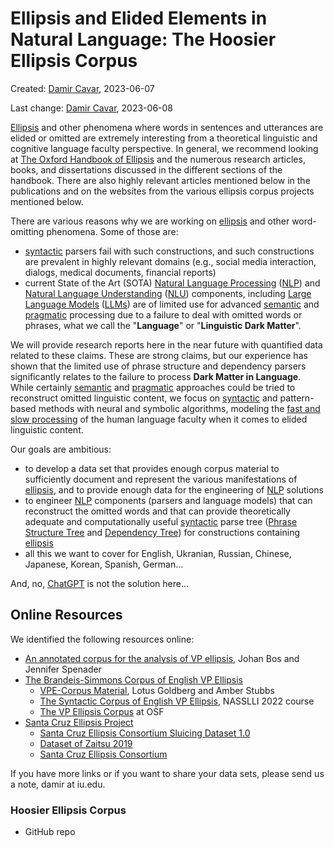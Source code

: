 # Ellipsis and Elided Elements in Natural Language: The Hoosier Ellipsis Corpus

Created: [Damir Cavar], 2023-06-07

Last change: [Damir Cavar], 2023-06-08


[Ellipsis] and other phenomena where words in sentences and utterances are elided or omitted are extremely interesting from a theoretical linguistic and cognitive language faculty perspective. In general, we recommend looking at [The Oxford Handbook of Ellipsis](https://academic.oup.com/edited-volume/41718) and the numerous research articles, books, and dissertations discussed in the different sections of the handbook. There are also highly relevant articles mentioned below in the publications and on the websites from the various ellipsis corpus projects mentioned below.

There are various reasons why we are working on [ellipsis] and other word-omitting phenomena. Some of those are:

- [syntactic] parsers fail with such constructions, and such constructions are prevalent in highly relevant domains (e.g., social media interaction, dialogs, medical documents, financial reports)
- current State of the Art (SOTA) [Natural Language Processing] ([NLP]) and [Natural Language Understanding] ([NLU]) components, including [Large Language Models] ([LLMs]) are of limited use for advanced [semantic] and [pragmatic] processing due to a failure to deal with omitted words or phrases, what we call the "**Language**" or "**Linguistic Dark Matter**".

We will provide research reports here in the near future with quantified data related to these claims. These are strong claims, but our experience has shown that the limited use of phrase structure and dependency parsers significantly relates to the failure to process **Dark Matter in Language**. While certainly [semantic] and [pragmatic] approaches could be tried to reconstruct omitted linguistic content, we focus on [syntactic] and pattern-based methods with neural and symbolic algorithms, modeling the [fast and slow processing](https://en.wikipedia.org/wiki/Thinking,_Fast_and_Slow) of the human language faculty when it comes to elided linguistic content.

Our goals are ambitious:

- to develop a data set that provides enough corpus material to sufficiently document and represent the various manifestations of [ellipsis], and to provide enough data for the engineering of [NLP] solutions
- to engineer [NLP] components (parsers and language models) that can reconstruct the omitted words and that can provide theoretically adequate and computationally useful [syntactic] parse tree ([Phrase Structure Tree] and [Dependency Tree]) for constructions containing [ellipsis]
- all this we want to cover for English, Ukranian, Russian, Chinese, Japanese, Korean, Spanish, German...


And, no, [ChatGPT](https://openai.com/blog/chatgpt) is not the solution here...


## Online Resources

We identified the following resources online:

- [An annotated corpus for the analysis of VP ellipsis](http://www.let.rug.nl/bos/vpe/abstract.html), Johan Bos and Jennifer Spenader
- [The Brandeis-Simmons Corpus of English VP Ellipsis](https://sites.google.com/simmons.edu/vpe-corpus/about)
    - [VPE-Corpus Material](https://sites.google.com/simmons.edu/vpe-corpus), Lotus Goldberg and Amber Stubbs
    - [The Syntactic Corpus of English VP Ellipsis](https://sites.google.com/simmons.edu/vpe-corpus/nasslli2022), NASSLLI 2022 course
    - [The VP Ellipsis Corpus](https://osf.io/uv2tq/) at OSF
- [Santa Cruz Ellipsis Project](https://babel.ucsc.edu/SCEP/Downloads/index.html)
    - [Santa Cruz Ellipsis Consortium Sluicing Dataset 1.0](https://zenodo.org/record/1739702)
    - [Dataset of Zaitsu 2019](https://babel.ucsc.edu/SCEP/Downloads/zaitsu-whyVP-dataset.txt)
    - [Santa Cruz Ellipsis Consortium](https://thi.ucsc.edu/clusters/santa-cruz-ellipsis-consortium/)

If you have more links or if you want to share your data sets, please send us a note, damir at iu.edu.



### Hoosier Ellipsis Corpus

- GitHub repo



[Damir Cavar]: http://damir.cavar.me/ "Damir Cavar"
[NLP-Lab.org]: http://nlp-lab.org/ "NLP-Lab.org"
[Ellipsis]: https://en.wikipedia.org/wiki/Ellipsis_(linguistics) "Ellipsis"
[ellipsis]: https://en.wikipedia.org/wiki/Ellipsis_(linguistics) "Ellipsis"
[Natural Language Processing]: https://en.wikipedia.org/wiki/Natural_language_processing "Natural Language Processing"
[NLP]: https://en.wikipedia.org/wiki/Natural_language_processing "Natural Language Processing"
[Natural Language Understanding]: https://en.wikipedia.org/wiki/Natural-language_understanding "Natural Language Understanding"
[NLU]: https://en.wikipedia.org/wiki/Natural-language_understanding "Natural Language Understanding"
[Large Language Models]: https://en.wikipedia.org/wiki/Large_language_model "Large Language Models"
[LLMs]: https://en.wikipedia.org/wiki/Large_language_model "Large Language Models"
[Large Language Model]: https://en.wikipedia.org/wiki/Large_language_model "Large Language Model"
[LLM]: https://en.wikipedia.org/wiki/Large_language_model "Large Language Model"
[Phrase Structure Tree]: https://en.wikipedia.org/wiki/Phrase_structure_grammar "Phrase Structure Tree"
[Phrase Structure Grammar]: https://en.wikipedia.org/wiki/Phrase_structure_grammar "Phrase Structure Grammar"
[Dependency Tree]: https://en.wikipedia.org/wiki/Dependency_grammar "Dependency Tree"
[Dependency Grammar]: https://en.wikipedia.org/wiki/Dependency_grammar "Dependency Grammar"
[semantic]: https://en.wikipedia.org/wiki/Semantics "Semantics"
[pragmatic]: https://en.wikipedia.org/wiki/Pragmatics "Pragmatics"
[syntactic]: https://en.wikipedia.org/wiki/Syntax "Syntax"
